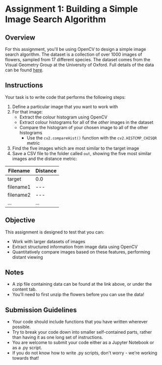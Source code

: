 # Assignment 1: Building a Simple Image Search Algorithm

## Overview
For this assignment, you'll be using OpenCV to design a simple image search algorithm. The dataset is a collection of over 1000 images of flowers, sampled from 17 different species. The dataset comes from the Visual Geometry Group at the University of Oxford. Full details of the data can be found [here](https://www.robots.ox.ac.uk/~vgg/data/flowers/17/index.html).

## Instructions

Your task is to write code that performs the following steps:

1. Define a particular image that you want to work with
2. For that image:
   - Extract the colour histogram using OpenCV
   - Extract colour histograms for all of the *other* images in the dataset
   - Compare the histogram of your chosen image to all of the other histograms
     - Use the `cv2.compareHist()` function with the `cv2.HISTCMP_CHISQR` metric
3. Find the five images which are most similar to the target image
4. Save a CSV file to the folder called `out`, showing the five most similar images and the distance metric:

| Filename | Distance |
|----------|----------|
| target   | 0.0      |
| filename1| ---      |
| filename2| ---      |
| ...      | ...      |

## Objective

This assignment is designed to test that you can:
- Work with larger datasets of images
- Extract structured information from image data using OpenCV
- Quantitatively compare images based on these features, performing distant viewing

## Notes

- A zip file containing data can be found at the link above, or under the content tab.
- You'll need to first unzip the flowers before you can use the data!

## Submission Guidelines

- Your code should include functions that you have written wherever possible.
- Try to break your code down into smaller self-contained parts, rather than having it as one long set of instructions.
- You are welcome to submit your code either as a Jupyter Notebook or as a .py script.
- If you do not know how to write .py scripts, don't worry - we're working towards that!